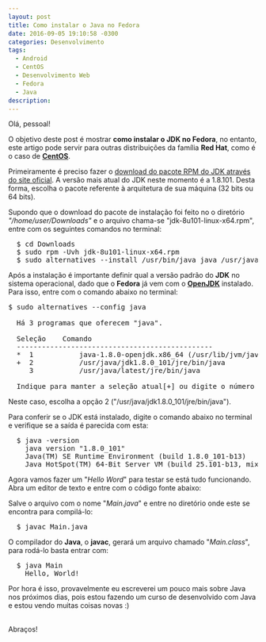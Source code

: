 ```yaml
---
layout: post
title: Como instalar o Java no Fedora
date: 2016-09-05 19:10:58 -0300
categories: Desenvolvimento
tags:
  - Android
  - CentOS
  - Desenvolvimento Web
  - Fedora
  - Java
description:
---
```


<div style="text-align: center; display:none">
  <img src="/images/como-instalar-java-fedora/java.png" style="max-width: 100%" alt="Java Fedora" />
</div>

Olá, pessoal!

O objetivo deste post é mostrar **como instalar o JDK no Fedora**, no entanto, este artigo pode servir para outras distribuições da família **Red Hat**, como é o caso de **[CentOS](https://www.centos.org/)**.

Primeiramente é preciso fazer o [download do pacote RPM do JDK através do site oficial](http://www.oracle.com/technetwork/java/javase/downloads/jdk8-downloads-2133151.html). A versão mais atual do JDK neste momento é a 1.8.101. Desta forma, escolha o pacote referente à arquitetura de sua máquina (32 bits ou 64 bits).

Supondo que o download do pacote de instalação foi feito no o diretório <em>"/home/user/Downloads"</em> e o arquivo chama-se "jdk-8u101-linux-x64.rpm", entre com os seguintes comandos no terminal:

<pre class="terminal">
  $ cd Downloads
  $ sudo rpm -Uvh jdk-8u101-linux-x64.rpm
  $ sudo alternatives --install /usr/bin/java java /usr/java/latest/jre/bin/java 200000
</pre>

Após a instalação é importante definir qual a versão padrão do **JDK** no sistema operacional, dado que o **Fedora** já vem com o **[OpenJDK](http://openjdk.java.net/)** instalado. Para isso, entre com o comando abaixo no terminal:

<pre class="terminal">
$ sudo alternatives --config java

  Há 3 programas que oferecem "java".

  Seleção    Comando
  -----------------------------------------------
  *  1           java-1.8.0-openjdk.x86_64 (/usr/lib/jvm/java-1.8.0-openjdk-1.8.0.101-1.b14.fc24.x86_64/jre/bin/java)
  +  2           /usr/java/jdk1.8.0_101/jre/bin/java
     3           /usr/java/latest/jre/bin/java

  Indique para manter a seleção atual[+] ou digite o número da seleção:
</pre>

Neste caso, escolha a opção 2 ("/usr/java/jdk1.8.0_101/jre/bin/java").

Para conferir se o JDK está instalado, digite o comando abaixo no terminal e verifique se a saída é parecida com esta:

<pre class="terminal">
  $ java -version
    java version "1.8.0_101"
    Java(TM) SE Runtime Environment (build 1.8.0_101-b13)
    Java HotSpot(TM) 64-Bit Server VM (build 25.101-b13, mixed mode)
</pre>

Agora vamos fazer um "*Hello Word*" para testar se está tudo funcionando. Abra um editor de texto e entre com o código fonte abaixo:

<script src="https://gist.github.com/ramonsantos/af6cdc910d0a5dd488920a373ac07514.js"></script>

Salve o arquivo com o nome "*Main.java*" e entre no diretório onde este se encontra para compilá-lo:

<pre class="terminal">
  $ javac Main.java
</pre>

O compilador do **Java**, o **javac**, gerará um arquivo chamado "*Main.class*", para rodá-lo basta entrar com:

<pre class="terminal">
  $ java Main
    Hello, World!
</pre>

Por hora é isso, provavelmente eu escreverei um pouco mais sobre Java nos próximos dias, pois estou fazendo um curso de desenvolvido com Java e estou vendo muitas coisas novas :)

<br>
Abraços!
